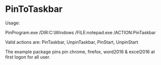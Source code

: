 # PinToTaskbar
Usage: 
  
  PinProgram.exe /DIR:C:\Windows /FILE:notepad.exe /ACTION:PinTaskbar 
  
  Valid actions are: PinTaskbar, UnpinTaskbar, PinStart, UnpinStart


The example package pins pin chrome, firefox, word2016 & excel2016 at first logon for all user. 
